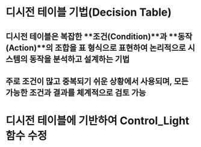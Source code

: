 # **디시전 테이블 기법(Decision Table)**
## 디시전 테이블은 복잡한 **조건(Condition)**과 **동작(Action)**의 조합을 표 형식으로 표현하여 논리적으로 시스템의 동작을 분석하고 설계하는 기법

## 주로 조건이 많고 중복되기 쉬운 상황에서 사용되며, 모든 가능한 조건과 결과를 체계적으로 검토 가능 


# 디시전 테이블에 기반하여 Control_Light 함수 수정 

